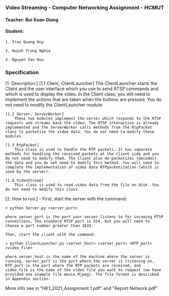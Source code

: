 ### Video Streaming - Computer Networking Assignment - HCMUT

#### Teacher: Bui Xuan Giang
#### Student:
    1. Tran Quang Huy

    2. Huynh Trung Nghia

    3. Nguyen Van Huu

### Specification
[1. Description:]
    [1.1 Client, ClientLauncher]
        The ClientLauncher starts the Client and the user interface which you use to send RTSP commands and which is used to display the video. In the Client class, you will need to implement the actions that are taken when the buttons are pressed. You do not need to modify the ClientLauncher module.

    [1.2 Server, ServerWorker]
        These two modules implement the server which responds to the RTSP requests and streams back the video. The RTSP interaction is already implemented and the ServerWorker calls methods from the RtpPacket class to packetize the video data. You do not need to modify these modules.

    [1.3 RtpPacket]
        This class is used to handle the RTP packets. It has separate methods for handling the received packets at the client side and you do not need to modify them. The Client also de-packetizes (decodes) the data and you do not need to modify this method. You will need to complete the implementation of video data RTPpacketization (which is used by the server).

    [1.6 VideoStream]
        This class is used to read video data from the file on disk. You do not need to modify this class.

[2. How to run:]
    - First, start the server with the command:

    > python Server.py <server_port>

    where server_port is the port your server listens to for incoming RTSP connections. The standard RTSP port is 554, but you will need to choose a port number greater than 1024.

    Then, start the client with the command:
    
    > python ClientLauncher.py <server_host> <server_port> <RTP_port> <video_file>

    where server_host is the name of the machine where the server is running, server_port is the port where the server is listening on, RTP_port is the port where the RTP packets are received, and video_file is the name of the video file you want to request (we have provided one example file movie.Mjpeg). The file format is described in Appendix section.


More info see in "HK1_2021_Assignment 1.pdf" and "Report Network.pdf"
